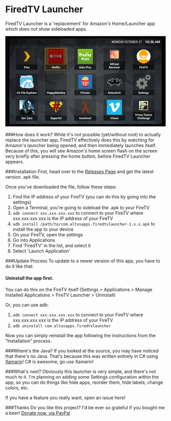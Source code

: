 # FiredTV Launcher

FiredTV Launcher is a 'replacement' for Amazon's Home/Launcher app which does not show sideloaded apps.

![FiredTV Launcher](Art/Screens/firedtv-new-01.png)

###How does it work?
While it's not possible (yet/without root) to actually replace the launcher app, FiredTV effectively does this by watching for Amazon's launcher being opened, and then immediately launches itself.  Because of this, you will see Amazon's home screen flash on the screen very briefly after pressing the home button, before FiredTV Launcher appears.

###Installation
First, head over to the [Releases Page](https://github.com/Redth/FiredTVLauncher/releases) and get the latest version .apk file.

Once you've downloaded the file, follow these steps:

1. Find the IP address of your FireTV (you can do this by going into the settings)
2. Open a Terminal, you're going to sideload the .apk to your FireTV
3. `adb connect xxx.xxx.xxx.xxx` to connect to your FireTV where xxx.xxx.xxx.xxx is the IP address of your FireTV
4. `adb install /path/to/com.altusapps.firedtvlauncher-1.x.x.apk` to install the app to your device
5. On your FireTV, open the settings
6. Go into Applications
7. Find 'FiredTV' in the list, and select it
8. Select 'Launch Application'

###Update Process
To update to a newer version of this app, you have to do it like that:

#### Uninstall the app first.
You can do this on the FireTV itself (Settings > Applications > Manage Installed Applications > FireTV Launcher > Uninstall)

Or, you can use adb:
1. `adb connect xxx.xxx.xxx.xxx` to connect to your FireTV where xxx.xxx.xxx.xxx is the IP address of your FireTV
2. `adb uninstall com.altusapps.firedtvlauncher`

Now you can simply reinstall the app following the instructions from the "Installation" process.

###Where's the Java?
If you looked at the source, you may have noticed that there's no Java.  That's because this was written entirely in C# using [Xamarin](http://xamarin.com)!  C# is awesome, go use Xamarin!

###What's next?
Obviously this launcher is very simple, and there's not much to it.  I'm planning on adding some Settings configuration within the app, so you can do things like hide apps, reorder them, hide labels, change colors, etc.

If you have a feature you really want, open an issue here!

###Thanks
Do you like this project?  I'd be ever so grateful if you bought me a beer!
[Donate now, via PayPal](https://www.paypal.com/cgi-bin/webscr?cmd=_s-xclick&hosted_button_id=2GQPW92YLPY56)

